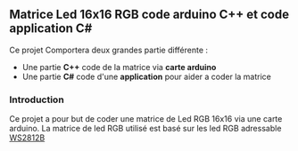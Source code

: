 ## Matrice Led 16x16 RGB code arduino C++ et code application C#

Ce projet Comportera deux grandes partie différente :

* Une partie **C++** code de la matrice via __carte arduino__
* Une partie **C#** code d'une __application__ pour aider a coder la matrice

### Introduction

Ce projet a pour but de coder une matrice de Led RGB 16x16 via une carte arduino. 
La matrice de led RGB utilisé est basé sur les led RGB adressable [WS2812B](https://pdf1.alldatasheet.com/datasheet-pdf/view/1179113/WORLDSEMI/WS2812B.html)
